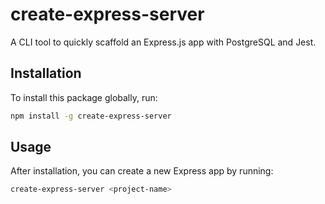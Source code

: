 # create-express-server

A CLI tool to quickly scaffold an Express.js app with PostgreSQL and Jest.

## Installation

To install this package globally, run:

```bash
npm install -g create-express-server
```

## Usage

After installation, you can create a new Express app by running:

```bash
create-express-server <project-name>
```
